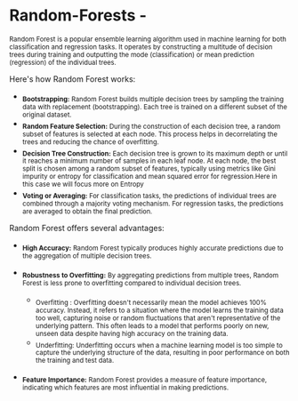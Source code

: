 # Random-Forests - <sub></sub>
<sub>Random Forest is a popular ensemble learning algorithm used in machine learning for both classification and regression tasks. It operates by constructing a multitude of decision trees during training and outputting the mode (classification) or mean prediction (regression) of the individual trees.</sub>

Here's how Random Forest works:

- <sub><b>Bootstrapping:</b> Random Forest builds multiple decision trees by sampling the training data with replacement (bootstrapping). Each tree is trained on a different subset of the original dataset.</sub>
- <sub><b>Random Feature Selection:</b> During the construction of each decision tree, a random subset of features is selected at each node. This process helps in decorrelating the trees and reducing the chance of overfitting.</sub>
- <sub><b>Decision Tree Construction:</b> Each decision tree is grown to its maximum depth or until it reaches a minimum number of samples in each leaf node. At each node, the best split is chosen among a random subset of features, typically using metrics like Gini impurity or entropy for classification and mean squared error for regression.Here in this case we will focus more on Entropy</sub>
- <sub><b>Voting or Averaging:</b> For classification tasks, the predictions of individual trees are combined through a majority voting mechanism. For regression tasks, the predictions are averaged to obtain the final prediction.</sub>

Random Forest offers several advantages:

- <sub><b>High Accuracy:</b> Random Forest typically produces highly accurate predictions due to the aggregation of multiple decision trees.</sub>
- <sub><b>Robustness to Overfitting:</b> By aggregating predictions from multiple trees, Random Forest is less prone to overfitting compared to individual decision trees.</sub>
  - <sub>Overfitting : Overfitting doesn't necessarily mean the model achieves 100% accuracy. Instead, it refers to a situation where the model learns the training data too well, capturing noise or random fluctuations that aren't representative of the underlying pattern. This often leads to a model that performs poorly on new, unseen data despite having high accuracy on the training data.</sub>
  - <sub>Underfitting: Underfitting occurs when a machine learning model is too simple to capture the underlying structure of the data, resulting in poor performance on both the training and test data. </sub>

- <sub><b>Feature Importance:</b> Random Forest provides a measure of feature importance, indicating which features are most influential in making predictions.</sub>
